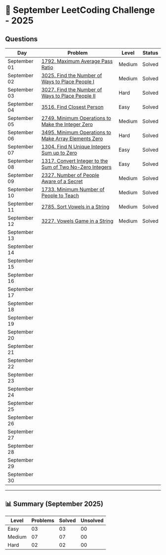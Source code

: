# 📅 September LeetCoding Challenge - 2025

## Questions

| Day | Problem | Level | Status |
| --- | ------- | ----- | ------ |
| September 01 | [1792. Maximum Average Pass Ratio](https://leetcode.com/problems/maximum-average-pass-ratio/) | Medium | Solved |
| September 02 | [3025. Find the Number of Ways to Place People I](https://leetcode.com/problems/find-the-number-of-ways-to-place-people-i/) | Medium | Solved |
| September 03 | [3027. Find the Number of Ways to Place People II](https://leetcode.com/problems/find-the-number-of-ways-to-place-people-ii/) | Hard | Solved |
| September 04 | [3516. Find Closest Person](https://leetcode.com/problems/find-closest-person/) | Easy | Solved |
| September 05 | [2749. Minimum Operations to Make the Integer Zero](https://leetcode.com/problems/minimum-operations-to-make-the-integer-zero/) | Medium | Solved |
| September 06 | [3495. Minimum Operations to Make Array Elements Zero](https://leetcode.com/problems/minimum-operations-to-make-array-elements-zero/) | Hard | Solved |
| September 07 | [1304. Find N Unique Integers Sum up to Zero](https://leetcode.com/problems/find-n-unique-integers-sum-up-to-zero/) | Easy | Solved |
| September 08 | [1317. Convert Integer to the Sum of Two No-Zero Integers](https://leetcode.com/problems/convert-integer-to-the-sum-of-two-no-zero-integers/) |Easy | Solved |
| September 09 | [2327. Number of People Aware of a Secret](https://leetcode.com/problems/number-of-people-aware-of-a-secret/) | Medium | Solved |
| September 10 | [1733. Minimum Number of People to Teach](https://leetcode.com/problems/minimum-number-of-people-to-teach/) | Medium | Solved |
| September 11 | [2785. Sort Vowels in a String](https://leetcode.com/problems/sort-vowels-in-a-string/) | Medium | Solved |
| September 12 | [3227. Vowels Game in a String](https://leetcode.com/problems/vowels-game-in-a-string/) | Medium | Solved |
| September 13 | []() |  |  |
| September 14 | []() |  |  |
| September 15 | []() |  |  |
| September 16 | []() |  |  |
| September 17 | []() |  |  |
| September 18 | []() |  |  |
| September 19 | []() |  |  |
| September 20 | []() |  |  |
| September 21 | []() |  |  |
| September 22 | []() |  |  |
| September 23 | []() |  |  |
| September 24 | []() |  |  |
| September 25 | []() |  |  |
| September 26 | []() |  |  |
| September 27 | []() |  |  |
| September 28 | []() |  |  |
| September 29 | []() |  |  |
| September 30 | []() |  |  |

---

## 📊 Summary (September 2025)

| Level  | Problems | Solved | Unsolved |
| ------ | -------- | ------ | -------- |
| Easy   | 03 | 03 | 00 |
| Medium | 07 | 07 | 00 |
| Hard   | 02 | 02 | 00 |

